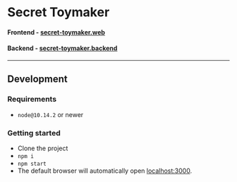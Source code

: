 # Secret Toymaker

#### Frontend - [secret-toymaker.web](https://github.com/nightzirch/secret-toymaker.web)

#### Backend - [secret-toymaker.backend](https://github.com/nightzirch/secret-toymaker.backend)

---

## Development

### Requirements

- `node@10.14.2` or newer

### Getting started

- Clone the project
- `npm i`
- `npm start`
- The default browser will automatically open [localhost:3000](http://localhost:3000).
